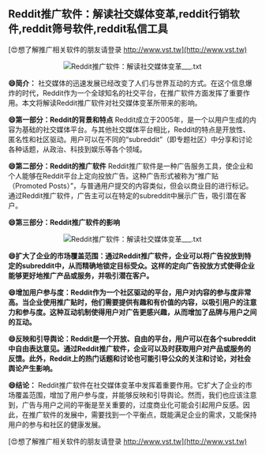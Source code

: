 ## **Reddit推广软件：解读社交媒体变革,reddit行销软件,reddit筛号软件,reddit私信工具**

[😍想了解推广相关软件的朋友请登录 http://www.vst.tw](http://www.vst.tw)

 <center><img src="https://vst.tw/MP4/tuiguang/png/6.png" alt="Reddit推广软件：解读社交媒体变革___.txt"></center>

**😄简介：**
社交媒体的迅速发展已经改变了人们与世界互动的方式。在这个信息爆炸的时代，Reddit作为一个全球知名的社交平台，在推广软件方面发挥了重要作用。本文将解读Reddit推广软件对社交媒体变革所带来的影响。

**😄第一部分：Reddit的背景和特点**
Reddit成立于2005年，是一个以用户生成的内容为基础的社交媒体平台。与其他社交媒体平台相比，Reddit的特点是开放性、匿名性和社区驱动。用户可以在不同的“subreddit”（即专题社区）中分享和讨论各种话题，从政治、科技到娱乐等各个领域。

**😄第二部分：Reddit的推广软件**
Reddit推广软件是一种广告服务工具，使企业和个人能够在Reddit平台上定向投放广告。这种广告形式被称为“推广贴（Promoted Posts）”，与普通用户提交的内容类似，但会以商业目的进行标记。通过Reddit推广软件，广告主可以在特定的subreddit中展示广告，吸引潜在客户。

**😄第三部分：Reddit推广软件的影响**

 <center><img src="https://vst.tw/MP4/tuiguang/png/1.png" alt="Reddit推广软件：解读社交媒体变革___.txt"></center>

**😄扩大了企业的市场覆盖范围：通过Reddit推广软件，企业可以将广告投放到特定的subreddit中，从而精确地锁定目标受众。这样的定向广告投放方式使得企业能够更好地推广产品或服务，并吸引潜在客户。**

**😄增加用户参与度：Reddit作为一个社区驱动的平台，用户对内容的参与度非常高。当企业使用推广贴时，他们需要提供有趣和有价值的内容，以吸引用户的注意力和参与度。这种互动机制使得用户对广告更感兴趣，从而增加了品牌与用户之间的互动。**

**😄反映和引导舆论：Reddit是一个开放、自由的平台，用户可以在各个subreddit中自由表达意见。通过Reddit推广软件，企业可以及时获取用户对产品或服务的反馈。此外，Reddit上的热门话题和讨论也可能引导公众的关注和讨论，对社会舆论产生影响。**

**😄结论：**
Reddit推广软件在社交媒体变革中发挥着重要作用。它扩大了企业的市场覆盖范围，增加了用户参与度，并能够反映和引导舆论。然而，我们也应该注意到，广告与用户之间的平衡是至关重要的，过度商业化可能会引起用户反感。因此，在推广软件的发展中，需要找到一个平衡点，既能满足企业的需求，又能保持用户的参与和社区的健康发展。

[😍想了解推广相关软件的朋友请登录 http://www.vst.tw](http://www.vst.tw)



